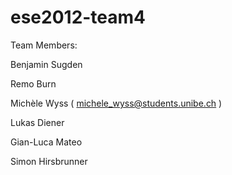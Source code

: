 ese2012-team4
=============

Team Members:

Benjamin Sugden

Remo Burn

Michèle Wyss ( michele_wyss@students.unibe.ch )

Lukas Diener

Gian-Luca Mateo

Simon Hirsbrunner